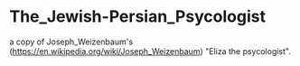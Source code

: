 # The_Jewish-Persian_Psycologist
a copy of Joseph_Weizenbaum's (https://en.wikipedia.org/wiki/Joseph_Weizenbaum) "Eliza the psycologist".
